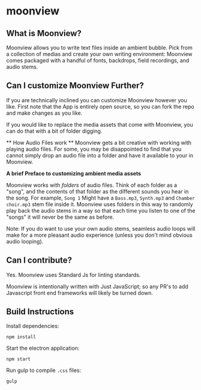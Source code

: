 # moonview

## What is Moonview?

Moonview allows you to write text files inside an ambient bubble. Pick from a collection of medias and create your own writing environment: Moonview comes packaged with a handful of fonts, backdrops, field recordings, and audio stems.

## Can I customize Moonview Further?

If you are technically inclined you can customize Moonview however you like. First note that the App is entirely open source, so you can fork the repo and make changes as you like.

If you would like to replace the media assets that come with Moonview, you can do that with a bit of folder digging.

** How Audio Files work **
Moonview gets a bit creative with working with playing audio files. For some, you may be disappointed to find that you cannot simply drop an audio file into a folder and have it available to your in Moonview.

**A brief Preface to customizing ambient media assets**

Moonview works with _folders_ of audio files. Think of each folder as a "song", and the contents of that folder as the different sounds you hear in the song. For example, `Song 1` Might have a `Bass.mp3`, `Synth.mp3` and `Chamber choir.mp3` stem file inside it. Moonview uses folders in this way to randomly play back the audio stems in a way so that each time you listen to one of the "songs" it will never be the same as before.

Note: If you do want to use your own audio stems, seamless audio loops will make for a more pleasant audio experience (unless you don't mind obvious audio looping).

## Can I contribute?

Yes. Moonview uses Standard Js for linting standards.

Moonview is intentionally written with Just JavaScript; so any PR's to add Javascript front end frameworks will likely be turned down.

## Build Instructions

Install dependencies:

`npm install`

Start the electron application:

` npm start `

Run gulp to compile `.css` files:

`gulp`
